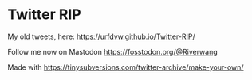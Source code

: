 # Twitter RIP
My old tweets, here: https://urfdvw.github.io/Twitter-RIP/

Follow me now on Mastodon https://fosstodon.org/@Riverwang

Made with https://tinysubversions.com/twitter-archive/make-your-own/

